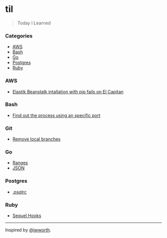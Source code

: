 # til
    
> Today I Learned


### Categories

* [AWS](#aws)
* [Bash](#bash)
* [Go](#go)
* [Postgres](#postgres)
* [Ruby](#ruby)


### AWS

- [Elastik Beanstalk intallation with pip fails on El Capitan](aws/elbcli.md)

### Bash

- [Find out the process using an specific port](bash/lsof.md)

### Git

- [Remove local branches](git/remove_branches.md)

### Go

- [Ranges](go/ranges.md)
- [JSON](go/json.md)

### Postgres

- [.psqlrc](postgres/psqlrc.md)

### Ruby

- [Sequel Hooks](ruby/sequel_hooks.md)


---

Inspired by [@jwworth](https://github.com/jwworth/til).
